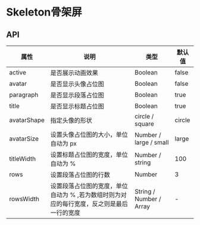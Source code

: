 # Skeleton骨架屏

## API

|  属性   | 说明  | 类型 |  默认值 |
|  ----  | ----  | ---- | ---  |
| active | 是否展示动画效果 | Boolean | false |
| avatar | 是否显示头像占位图 | Boolean | false |
| paragraph | 是否显示段落占位图 | Boolean | true |
| title | 是否显示标题占位图 | Boolean | true |
| avatarShape | 指定头像的形状 | circle / square | circle |
| avatarSize | 设置头像占位图的大小，单位自动为 px  | Number / large / small | large |
| titleWidth | 设置标题占位图的宽度，单位自动为 % | Number / string | 100 |
| rows | 设置段落占位图的行数 | Number | 3 |
| rowsWidth | 设置段落占位图的宽度，单位自动为 % ,若为数组时则为对应的每行宽度，反之则是最后一行的宽度 | String / Number / Array | - |
